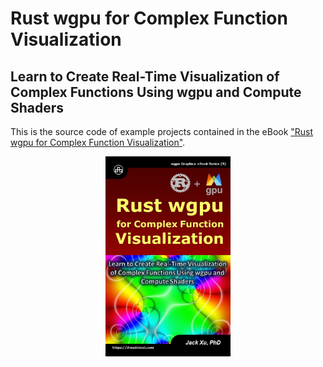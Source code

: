 # Rust wgpu for Complex Function Visualization
## Learn to Create Real-Time Visualization of Complex Functions Using wgpu and Compute Shaders

This is the source code of example projects contained in the eBook ["Rust wgpu for Complex Function Visualization"](https://www.amazon.com/exec/obidos/ASIN/B0CMBZY7VV/unicadinccom-20). 

<p align="center">
<a href="https://drxudotnet.com"><img src="assets/cover.jpg" width="200" height="320"></a>
</p>
